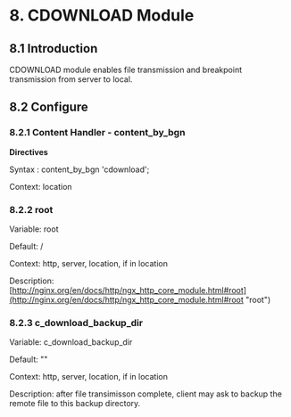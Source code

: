 # 8. CDOWNLOAD Module #

## 8.1 Introduction ##

CDOWNLOAD module enables file transmission and breakpoint transmission from server to local.

## 8.2 Configure ##

### 8.2.1 Content Handler - content\_by\_bgn ###

**Directives**

Syntax :	content\_by\_bgn 'cdownload';

Context:	location

### 8.2.2 root ###
Variable:	root

Default:	/

Context:	http, server, location, if in location

Description: [http://nginx.org/en/docs/http/ngx_http_core_module.html#root](http://nginx.org/en/docs/http/ngx_http_core_module.html#root "root")

### 8.2.3 c\_download\_backup\_dir ###
Variable:   c\_download\_backup\_dir

Default:    ""

Context:    http, server, location, if in location

Description: after file transimisson complete, client may ask to backup the remote file to this backup directory.



